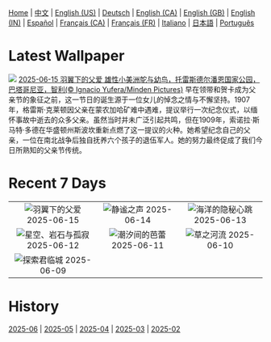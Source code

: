 [Home](../README.md) | [中文](zh-CN.md) | [English (US)](en-US.md) | [Deutsch](de-DE.md) | [English (CA)](en-CA.md) | [English (GB)](en-GB.md) | [English (IN)](en-IN.md) | [Español](es-ES.md) | [Français (CA)](fr-CA.md) | [Français (FR)](fr-FR.md) | [Italiano](it-IT.md) | [日本語](ja-JP.md) | [Português](pt-BR.md)

# Latest Wallpaper
![](https://www.bing.com/th?id=OHR.RheaDad_ZH-CN6706868651_UHD.jpg)
[2025-06-15 羽翼下的父爱 雄性小美洲鸵与幼鸟，托雷斯德尔潘恩国家公园，巴塔哥尼亚，智利(© Ignacio Yufera/Minden Pictures)](https://www.bing.com/th?id=OHR.RheaDad_ZH-CN6706868651_UHD.jpg)
早在领带和贺卡成为父亲节的象征之前，这一节日的诞生源于一位女儿的悼念之情与不懈坚持。1907年，格雷斯·克莱顿因父亲在蒙农加哈矿难中遇难，提议举行一次纪念仪式，以缅怀事故中逝去的众多父亲。虽然当时并未广泛引起共鸣，但在1909年，索诺拉·斯马特·多德在华盛顿州斯波坎重新点燃了这一提议的火种。她希望纪念自己的父亲，一位在南北战争后独自抚养六个孩子的退伍军人。她的努力最终促成了我们今日所熟知的父亲节传统。

# Recent 7 Days
|  |  |  |
|:---:|:---:|:---:|
| ![](https://www.bing.com/th?id=OHR.RheaDad_ZH-CN6706868651_400x240.jpg "羽翼下的父爱") 2025-06-15 | ![](https://www.bing.com/th?id=OHR.DolomitiEstate_ZH-CN6501271709_400x240.jpg "静谧之声") 2025-06-14 | ![](https://www.bing.com/th?id=OHR.SanMiguelAzores_ZH-CN2511982585_400x240.jpg "海洋的隐秘心跳") 2025-06-13 |
| ![](https://www.bing.com/th?id=OHR.BigBendChisos_ZH-CN3794880768_400x240.jpg "星空、岩石与孤寂") 2025-06-12 | ![](https://www.bing.com/th?id=OHR.FlamingosNamibia_ZH-CN3639748956_400x240.jpg "潮汐间的芭蕾") 2025-06-11 | ![](https://www.bing.com/th?id=OHR.AerialEverglades_ZH-CN3388982881_400x240.jpg "草之河流") 2025-06-10 |
| ![](https://www.bing.com/th?id=OHR.DubrovnikTwilight_ZH-CN2981648854_400x240.jpg "探索君临城") 2025-06-09 |  |  |

# History
[2025-06](../archives/wallpaper/zh-CN/w_2025_06.md) | [2025-05](../archives/wallpaper/zh-CN/w_2025_05.md) | [2025-04](../archives/wallpaper/zh-CN/w_2025_04.md) | [2025-03](../archives/wallpaper/zh-CN/w_2025_03.md) | [2025-02](../archives/wallpaper/zh-CN/w_2025_02.md)
